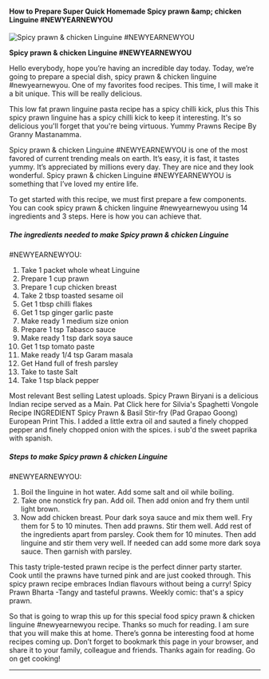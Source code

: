             

#### How to Prepare Super Quick Homemade Spicy prawn &amp;amp; chicken Linguine #NEWYEARNEWYOU

![Spicy prawn &amp; chicken Linguine
#NEWYEARNEWYOU](https://img-global.cpcdn.com/recipes/7f4026e92e86a847/751x532cq70/spicy-prawn-chicken-linguine-newyearnewyou-recipe-main-photo.jpg)

**Spicy prawn &amp; chicken Linguine #NEWYEARNEWYOU**

Hello everybody, hope you’re having an incredible day today. Today, we’re going to prepare a special dish, spicy prawn & chicken linguine #newyearnewyou. One of my favorites food recipes. This time, I will make it a bit unique. This will be really delicious.

This low fat prawn linguine pasta recipe has a spicy chilli kick, plus this This spicy prawn linguine has a spicy chilli kick to keep it interesting. It's so delicious you'll forget that you're being virtuous. Yummy Prawns Recipe By Granny Mastanamma.

Spicy prawn & chicken Linguine #NEWYEARNEWYOU is one of the most favored of current trending meals on earth. It’s easy, it is fast, it tastes yummy. It’s appreciated by millions every day. They are nice and they look wonderful. Spicy prawn & chicken Linguine #NEWYEARNEWYOU is something that I’ve loved my entire life.

To get started with this recipe, we must first prepare a few components. You can cook spicy prawn & chicken linguine #newyearnewyou using 14 ingredients and 3 steps. Here is how you can achieve that.

##### The ingredients needed to make Spicy prawn & chicken Linguine

#NEWYEARNEWYOU:

1.  Take 1 packet whole wheat Linguine
2.  Prepare 1 cup prawn
3.  Prepare 1 cup chicken breast
4.  Take 2 tbsp toasted sesame oil
5.  Get 1 tbsp chilli flakes
6.  Get 1 tsp ginger garlic paste
7.  Make ready 1 medium size onion
8.  Prepare 1 tsp Tabasco sauce
9.  Make ready 1 tsp dark soya sauce
10.  Get 1 tsp tomato paste
11.  Make ready 1/4 tsp Garam masala
12.  Get Hand full of fresh parsley
13.  Take to taste Salt
14.  Take 1 tsp black pepper

Most relevant Best selling Latest uploads. Spicy Prawn Biryani is a delicious Indian recipe served as a Main. Pat Click here for Silvia's Spaghetti Vongole Recipe INGREDIENT Spicy Prawn & Basil Stir-fry (Pad Grapao Goong) European Print This. I added a little extra oil and sauted a finely chopped pepper and finely chopped onion with the spices. i sub'd the sweet paprika with spanish.

##### Steps to make Spicy prawn & chicken Linguine

#NEWYEARNEWYOU:

1.  Boil the linguine in hot water. Add some salt and oil while boiling.
2.  Take one nonstick fry pan. Add oil. Then add onion and fry them until light brown.
3.  Now add chicken breast. Pour dark soya sauce and mix them well. Fry them for 5 to 10 minutes. Then add prawns. Stir them well. Add rest of the ingredients apart from parsley. Cook them for 10 minutes. Then add linguine and stir them very well. If needed can add some more dark soya sauce. Then garnish with parsley.

This tasty triple-tested prawn recipe is the perfect dinner party starter. Cook until the prawns have turned pink and are just cooked through. This spicy prawn recipe embraces Indian flavours without being a curry! Spicy Prawn Bharta -Tangy and tasteful prawns. Weekly comic: that's a spicy prawn.

So that is going to wrap this up for this special food spicy prawn & chicken linguine #newyearnewyou recipe. Thanks so much for reading. I am sure that you will make this at home. There’s gonna be interesting food at home recipes coming up. Don’t forget to bookmark this page in your browser, and share it to your family, colleague and friends. Thanks again for reading. Go on get cooking!

* * *